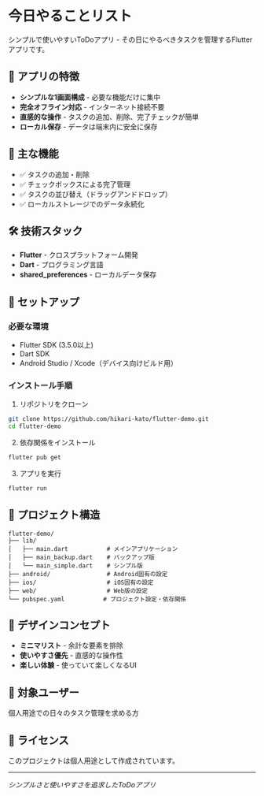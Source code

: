 # 今日やることリスト

シンプルで使いやすいToDoアプリ - その日にやるべきタスクを管理するFlutterアプリです。

## 📱 アプリの特徴

- **シンプルな1画面構成** - 必要な機能だけに集中
- **完全オフライン対応** - インターネット接続不要
- **直感的な操作** - タスクの追加、削除、完了チェックが簡単
- **ローカル保存** - データは端末内に安全に保存

## 🎯 主な機能

- ✅ タスクの追加・削除
- ✅ チェックボックスによる完了管理
- ✅ タスクの並び替え（ドラッグアンドドロップ）
- ✅ ローカルストレージでのデータ永続化

## 🛠️ 技術スタック

- **Flutter** - クロスプラットフォーム開発
- **Dart** - プログラミング言語
- **shared_preferences** - ローカルデータ保存

## 🚀 セットアップ

### 必要な環境

- Flutter SDK (3.5.0以上)
- Dart SDK
- Android Studio / Xcode（デバイス向けビルド用）

### インストール手順

1. リポジトリをクローン
```bash
git clone https://github.com/hikari-kato/flutter-demo.git
cd flutter-demo
```

2. 依存関係をインストール
```bash
flutter pub get
```

3. アプリを実行
```bash
flutter run
```

## 📁 プロジェクト構造

```
flutter-demo/
├── lib/
│   ├── main.dart           # メインアプリケーション
│   ├── main_backup.dart    # バックアップ版
│   └── main_simple.dart    # シンプル版
├── android/                # Android固有の設定
├── ios/                    # iOS固有の設定
├── web/                    # Web版の設定
└── pubspec.yaml           # プロジェクト設定・依存関係
```

## 🎨 デザインコンセプト

- **ミニマリスト** - 余計な要素を排除
- **使いやすさ優先** - 直感的な操作性
- **楽しい体験** - 使っていて楽しくなるUI

## 👤 対象ユーザー

個人用途での日々のタスク管理を求める方

## 📝 ライセンス

このプロジェクトは個人用途として作成されています。

---

*シンプルさと使いやすさを追求したToDoアプリ*